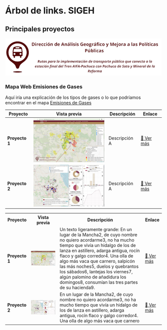 # Árbol de links. SIGEH
## Principales proyectos  
![Imagen dle SIGEH](Otros_archivos/imagenes/sigeh.png)


### Mapa Web Emisiones de Gases
Aquí iría una explicación de los tipos de gases o lo que podríamos encontrar en el mapa
[Emisiones de Gases](http://sigeh.hidalgo.gob.mx/pags/semarnath/)  

| Proyecto      | Vista previa                                 | Descripción |Enlace |
|--------------|---------------------------------------------|--------------------|--------|
| **Proyecto 1** | <img src="Otros_archivos/imagenes/Captura_1.JPG" width="300"> | Descripción A|[🔗 Ver más](https://ejemplo.com/proyecto1) |
| **Proyecto 2** | <img src="Otros_archivos/imagenes/Captura_2.JPG" width="300"> | Descripción A|[🔗 Ver más](https://ejemplo.com/proyecto2) |
<div align='center'>
  <table width="100%" align>
    <tr>
      <th width:"10%">Proyecto</th>
      <th width:"40%">Vista previa</th>
      <th width:"40%">Descripción</th>
      <th width:"10%">Enlace</th>
    </tr>
    <tr>
      <td><b>Proyecto 1</b></td>
      <td><img src="Otros_archivos/imagenes/Captura_1.JPG" width="600"></td>
      <td>Un texto ligeramente grande: En un lugar de la Mancha2, de cuyo nombre no quiero acordarme3, no ha mucho tiempo que vivía un hidalgo de los de lanza en astillero, adarga antigua, rocín flaco y galgo corredor4. Una olla de algo más vaca que carnero, salpicón las más noches5, duelos y quebrantos los sábados6, lantejas los viernes7, algún palomino de añadidura los domingos8, consumían las tres partes de su hacienda9.</td>
      <td><a href="https://ejemplo.com/proyecto1">🔗 Ver más</a></td>
    </tr>
    <tr>
      <td><b>Proyecto 2</b></td>
      <td><img src="Otros_archivos/imagenes/Captura_2.JPG" width="600"></td>
      <td>En un lugar de la Mancha2, de cuyo nombre no quiero acordarme3, no ha mucho tiempo que vivía un hidalgo de los de lanza en astillero, adarga antigua, rocín flaco y galgo corredor4. Una olla de algo más vaca que carnero</td>
      <td><a href="https://ejemplo.com/proyecto2">🔗 Ver más</a></td>
    </tr>
  </table>
</div>
